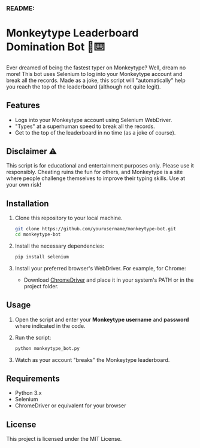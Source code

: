 ### **README:**

# Monkeytype Leaderboard Domination Bot 🐒⌨️

Ever dreamed of being the fastest typer on Monkeytype? Well, dream no more! This bot uses Selenium to log into your Monkeytype account and break all the records. Made as a joke, this script will "automatically" help you reach the top of the leaderboard (although not quite legit).

## Features
- Logs into your Monkeytype account using Selenium WebDriver.
- "Types" at a superhuman speed to break all the records.
- Get to the top of the leaderboard in no time (as a joke of course).

## Disclaimer ⚠️
This script is for educational and entertainment purposes only. Please use it responsibly. Cheating ruins the fun for others, and Monkeytype is a site where people challenge themselves to improve their typing skills. Use at your own risk!

## Installation

1. Clone this repository to your local machine.
    ```bash
    git clone https://github.com/yourusername/monkeytype-bot.git
    cd monkeytype-bot
    ```

2. Install the necessary dependencies:
    ```bash
    pip install selenium
    ```

3. Install your preferred browser's WebDriver. For example, for Chrome:
    - Download [ChromeDriver](https://sites.google.com/a/chromium.org/chromedriver/) and place it in your system's PATH or in the project folder.

## Usage

1. Open the script and enter your **Monkeytype username** and **password** where indicated in the code.
   
2. Run the script:
    ```bash
    python monkeytype_bot.py
    ```

3. Watch as your account "breaks" the Monkeytype leaderboard.

## Requirements
- Python 3.x
- Selenium
- ChromeDriver or equivalent for your browser

## License
This project is licensed under the MIT License.

